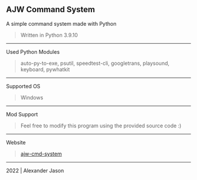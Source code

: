 AJW Command System
-------------------------------------------
A simple command system made with Python
>Written in Python 3.9.10
___________________________________________
Used Python Modules
>auto-py-to-exe, psutil, speedtest-cli, googletrans, playsound, keyboard, pywhatkit
___________________________________________
Supported OS
>Windows
___________________________________________
Mod Support
>Feel free to modify this program using the provided source code :)
___________________________________________
Website 
>[ajw-cmd-system](https://sites.google.com/view/ajw-cmd-system/) 
___________________________________________
2022 | Alexander Jason
